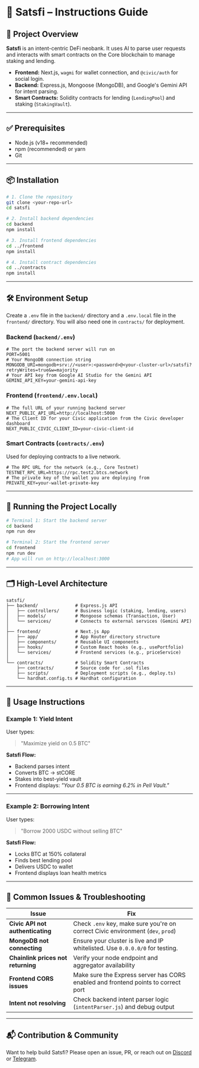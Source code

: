 # 📘 Satsfi – Instructions Guide

## 🚀 Project Overview

**Satsfi** is an intent-centric DeFi neobank. It uses AI to parse user requests and interacts with smart contracts on the Core blockchain to manage staking and lending.

*   **Frontend:** Next.js, `wagmi` for wallet connection, and `@civic/auth` for social login.
*   **Backend:** Express.js, Mongoose (MongoDB), and Google's Gemini API for intent parsing.
*   **Smart Contracts:** Solidity contracts for lending (`LendingPool`) and staking (`StakingVault`).

---

## ✅ Prerequisites

*   Node.js (v18+ recommended)
*   npm (recommended) or yarn
*   Git

---

## 📦 Installation

```bash
# 1. Clone the repository
git clone <your-repo-url>
cd satsfi

# 2. Install backend dependencies
cd backend
npm install

# 3. Install frontend dependencies
cd ../frontend
npm install

# 4. Install contract dependencies
cd ../contracts
npm install
```

---

## 🛠️ Environment Setup

Create a `.env` file in the `backend/` directory and a `.env.local` file in the `frontend/` directory. You will also need one in `contracts/` for deployment.

### Backend (`backend/.env`)
```env
# The port the backend server will run on
PORT=5001
# Your MongoDB connection string
MONGODB_URI=mongodb+srv://<user>:<password>@<your-cluster-url>/satsfi?retryWrites=true&w=majority
# Your API key from Google AI Studio for the Gemini API
GEMINI_API_KEY=your-gemini-api-key
```

### Frontend (`frontend/.env.local`)
```env
# The full URL of your running backend server
NEXT_PUBLIC_API_URL=http://localhost:5000
# The Client ID for your Civic application from the Civic developer dashboard
NEXT_PUBLIC_CIVIC_CLIENT_ID=your-civic-client-id
```

### Smart Contracts (`contracts/.env`)
Used for deploying contracts to a live network.
```env
# The RPC URL for the network (e.g., Core Testnet)
TESTNET_RPC_URL=https://rpc.test2.btcs.network
# The private key of the wallet you are deploying from
PRIVATE_KEY=your-wallet-private-key
```

---

## 🏃 Running the Project Locally

```bash
# Terminal 1: Start the backend server
cd backend
npm run dev

# Terminal 2: Start the frontend server
cd frontend
npm run dev
# App will run on http://localhost:3000
```

---

## 🗂 High-Level Architecture

```
satsfi/
├── backend/              # Express.js API
│   ├── controllers/      # Business logic (staking, lending, users)
│   ├── models/           # Mongoose schemas (Transaction, User)
│   └── services/         # Connects to external services (Gemini API)
│
├── frontend/             # Next.js App
│   ├── app/              # App Router directory structure
│   ├── components/       # Reusable UI components
│   ├── hooks/            # Custom React hooks (e.g., usePortfolio)
│   └── services/         # Frontend services (e.g., priceService)
│
└── contracts/            # Solidity Smart Contracts
    ├── contracts/        # Source code for .sol files
    ├── scripts/          # Deployment scripts (e.g., deploy.ts)
    └── hardhat.config.ts # Hardhat configuration
```

---

## 🧪 Usage Instructions

### Example 1: Yield Intent

User types:

> "Maximize yield on 0.5 BTC"

**Satsfi Flow:**

* Backend parses intent
* Converts BTC → stCORE
* Stakes into best-yield vault
* Frontend displays:
  *"Your 0.5 BTC is earning 6.2% in Pell Vault."*

---

### Example 2: Borrowing Intent

User types:

> "Borrow 2000 USDC without selling BTC"

**Satsfi Flow:**

* Locks BTC at 150% collateral
* Finds best lending pool
* Delivers USDC to wallet
* Frontend displays loan health metrics

---

## 🧩 Common Issues & Troubleshooting

| Issue                              | Fix                                                                               |
| ---------------------------------- | --------------------------------------------------------------------------------- |
| **Civic API not authenticating**   | Check `.env` key, make sure you're on correct Civic environment (`dev`, `prod`)   |
| **MongoDB not connecting**         | Ensure your cluster is live and IP whitelisted. Use `0.0.0.0/0` for testing.      |
| **Chainlink prices not returning** | Verify your node endpoint and aggregator availability                             |
| **Frontend CORS issues**           | Make sure the Express server has CORS enabled and frontend points to correct port |
| **Intent not resolving**           | Check backend intent parser logic (`intentParser.js`) and debug output            |

---

## 📬 Contribution & Community

Want to help build Satsfi?
Please open an issue, PR, or reach out on [Discord](#) or [Telegram](#).


